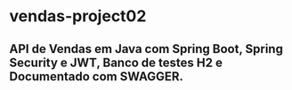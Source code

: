 # vendas-project02
## API de Vendas em Java com Spring Boot, Spring Security e JWT, Banco de testes H2 e Documentado com SWAGGER.
